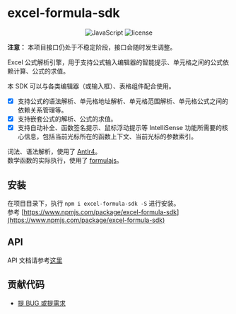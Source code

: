 # excel-formula-sdk

<p align="center">
<img alt="JavaScript" src="https://img.shields.io/badge/language-JavaScript-brightgreen.svg">
<img alt="license" src="https://img.shields.io/badge/license-MIT-blue.svg">
</p>

**注意：** 本项目接口仍处于不稳定阶段，接口会随时发生调整。

Excel 公式解析引擎，用于支持公式输入编辑器的智能提示、单元格之间的公式依赖计算、公式的求值。

本 SDK 可以与各类编辑器（或输入框）、表格组件配合使用。
- [x] 支持公式的语法解析、单元格地址解析、单元格范围解析、单元格公式之间的依赖关系管理等。
- [x] 支持嵌套公式的解析、公式的求值。
- [x] 支持自动补全、函数签名提示、鼠标浮动提示等 IntelliSense 功能所需要的核心信息，包括当前光标所在的函数上下文、当前光标的参数索引。

词法、语法解析，使用了 [Antlr4](https://www.antlr.org)。  
数学函数的实际执行，使用了 [formulajs](https://formulajs.info)。

## 安装

在项目目录下，执行 `npm i excel-formula-sdk -S` 进行安装。  
参考 [https://www.npmjs.com/package/excel-formula-sdk](https://www.npmjs.com/package/excel-formula-sdk)

## API
API 文档请参考[这里](./API.md)

## 贡献代码
* [提 BUG 或提需求](https://github.com/yezhang/excel-formula-sdk/issues)